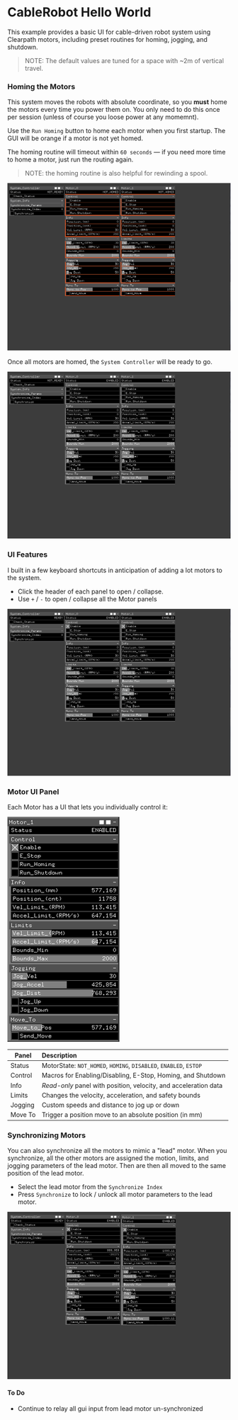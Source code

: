 # CableRobot Hello World

This example provides a basic UI for cable-driven robot system using Clearpath motors, including preset routines for homing, jogging, and shutdown.

> NOTE: The default values are tuned for a space with ~2m of vertical travel.

### Homing the Motors
This system moves the robots with absolute coordinate, so you **must** home the motors every time you power them on. You only need to do this once per session (unless of course you loose power at any momemnt).

Use the `Run Homing` button to home each motor when you first startup. The GUI will be orange if a motor is not yet homed.

The homing routine will timeout within `60 seconds` — if you need more time to home a motor, just run the routing again.

> NOTE: the homing routine is also helpful for rewinding a spool.

![image](https://github.com/madelinegannon/kfnw/blob/main/myApps/example-cablerobot-helloworld/assets/cablerobot_helloworld_homing.gif)

Once all motors are homed, the `System Controller` will be ready to go.

![image](https://github.com/madelinegannon/kfnw/blob/main/myApps/example-cablerobot-helloworld/assets/cablerobot_helloworld_is_homed.gif)

### UI Features
I built in a few keyboard shortcuts in anticipation of adding a lot motors to the system. 

- Click the header of each panel to open / collapse.
- Use `+` / `-` to open / collapse all the Motor panels

![image](https://github.com/madelinegannon/kfnw/blob/main/myApps/example-cablerobot-helloworld/assets/cablerobot_helloworld_gui.gif)

### Motor UI Panel
Each Motor has a UI that lets you individually control it:

![image](https://github.com/madelinegannon/kfnw/blob/main/myApps/example-cablerobot-helloworld/assets/cablerobot_helloworld_motor_gui.PNG)

| Panel         | Description   | 
| ------------- |:--------------| 
| Status        | MotorState: `NOT_HOMED`, `HOMING`, `DISABLED`, `ENABLED`, `ESTOP` | 
| Control       | Macros for Enabling/Disabling, E-Stop, Homing, and Shutdown     | 
| Info          | _Read-only_ panel with position, velocity, and acceleration data   | 
| Limits        | Changes the velocity, acceleration, and safety bounds   |
| Jogging       | Custom speeds and distance to jog up or down   | 
| Move To       | Trigger a position move to an absolute position (in mm)   | 

### Synchronizing Motors
You can also synchronize all the motors to mimic a "lead" motor. When you synchronize, all the other motors are assigned the motion, limits, and jogging parameters of the lead motor. Then are then all moved to the same position of the lead motor.

- Select the lead motor from the `Synchronize Index`
- Press `Synchronize` to lock / unlock all motor parameters to the lead motor.

![image](https://github.com/madelinegannon/kfnw/blob/main/myApps/example-cablerobot-helloworld/assets/cablerobot_helloworld_synchronize.gif)

#### To Do
- Continue to relay all gui input from lead motor un-synchronized


